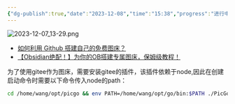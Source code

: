 ```yaml
---
{"dg-publish":true,"date":"2023-12-08","time":"15:38","progress":"进行中","tags":["入门指南"],"permalink":"/工具/picgo/","dgPassFrontmatter":true}
---
```





![2023-12-07_13-29.png](https://cdn.jsdelivr.net/gh/wangzhankun/img-repo/2023-12-07_13-29.png)

* [如何利用 Github 搭建自己的免费图床？](https://zhuanlan.zhihu.com/p/353775844)
* [【Obsidian绝配！】为你的OB搭建专属图床，保姆级教程！](https://sspai.com/post/75765)

为了使用gitee作为图床，需要安装gitee的插件，该插件依赖于node,因此在创建启动命令时需要以下命令传入node的path：
```sh
cd /home/wang/opt/picgo && env PATH=/home/wang/opt/go/bin:$PATH ./PicGo-2.3.1.AppImage
```